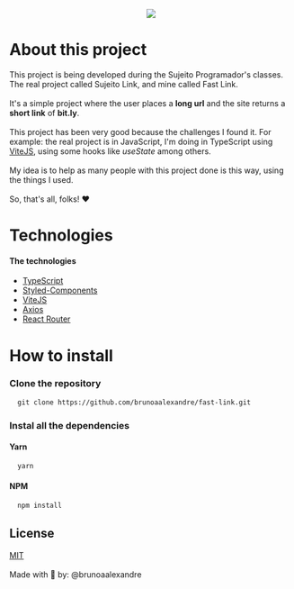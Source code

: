 <p align="center" dir="auto"><img src="https://i.imgur.com/N5vCgf4.gif" /></p>

# About this project

This project is being developed during the Sujeito Programador's classes. The real project called Sujeito Link, and mine called Fast Link. <br /><br />
It's a simple project where the user places a **long url** and the site returns a **short link** of **bit.ly**. <br/><br />
This project has been very good because the challenges I found it. For example: the real project is in JavaScript, I'm doing in TypeScript using <a href="https://github.com/vitejs/vite">ViteJS</a>, using some hooks like *useState* among others. <br /><br />
My idea is to help as many people with this project done is this way, using the things I used.<br /> <br />
So, that's all, folks! ❤️

# Technologies
#### The technologies 
  - <a href="https://www.typescriptlang.org">TypeScript</a>
  - <a href="https://github.com/styled-components/styled-components">Styled-Components</a>
  - <a href="https://github.com/vitejs/vite">ViteJS</a>
  - <a href="https://github.com/axios/axios">Axios</a>
  - <a href="https://github.com/remix-run/react-router/blob/main/packages/react-router-dom">React Router</a>

# How to install

### Clone the repository
```html
  git clone https://github.com/brunoaalexandre/fast-link.git
```

### Instal all the dependencies
#### Yarn
```html
  yarn
```

#### NPM
```html
  npm install
```
## License
[MIT](https://choosealicense.com/licenses/mit/)
<br />
<br />
Made with 💖 by: @brunoaalexandre
